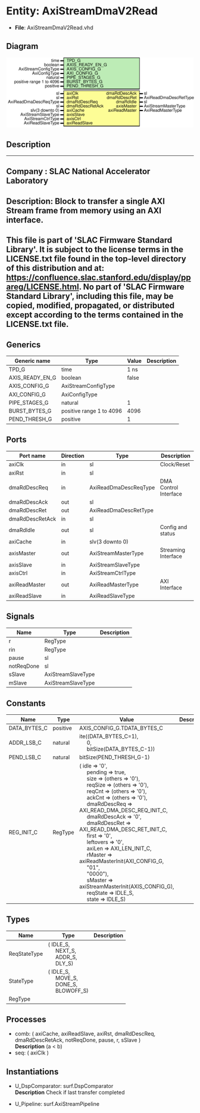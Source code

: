 # Entity: AxiStreamDmaV2Read

- **File**: AxiStreamDmaV2Read.vhd
## Diagram

![Diagram](AxiStreamDmaV2Read.svg "Diagram")
## Description

-----------------------------------------------------------------------------
 Company    : SLAC National Accelerator Laboratory
-----------------------------------------------------------------------------
 Description:
 Block to transfer a single AXI Stream frame from memory using an AXI
 interface.
-----------------------------------------------------------------------------
 This file is part of 'SLAC Firmware Standard Library'.
 It is subject to the license terms in the LICENSE.txt file found in the
 top-level directory of this distribution and at:
    https://confluence.slac.stanford.edu/display/ppareg/LICENSE.html.
 No part of 'SLAC Firmware Standard Library', including this file,
 may be copied, modified, propagated, or distributed except according to
 the terms contained in the LICENSE.txt file.
-----------------------------------------------------------------------------
## Generics

| Generic name    | Type                     | Value | Description |
| --------------- | ------------------------ | ----- | ----------- |
| TPD_G           | time                     | 1 ns  |             |
| AXIS_READY_EN_G | boolean                  | false |             |
| AXIS_CONFIG_G   | AxiStreamConfigType      |       |             |
| AXI_CONFIG_G    | AxiConfigType            |       |             |
| PIPE_STAGES_G   | natural                  | 1     |             |
| BURST_BYTES_G   | positive range 1 to 4096 | 4096  |             |
| PEND_THRESH_G   | positive                 | 1     |             |
## Ports

| Port name       | Direction | Type                  | Description           |
| --------------- | --------- | --------------------- | --------------------- |
| axiClk          | in        | sl                    | Clock/Reset           |
| axiRst          | in        | sl                    |                       |
| dmaRdDescReq    | in        | AxiReadDmaDescReqType | DMA Control Interface |
| dmaRdDescAck    | out       | sl                    |                       |
| dmaRdDescRet    | out       | AxiReadDmaDescRetType |                       |
| dmaRdDescRetAck | in        | sl                    |                       |
| dmaRdIdle       | out       | sl                    | Config and status     |
| axiCache        | in        | slv(3 downto 0)       |                       |
| axisMaster      | out       | AxiStreamMasterType   | Streaming Interface   |
| axisSlave       | in        | AxiStreamSlaveType    |                       |
| axisCtrl        | in        | AxiStreamCtrlType     |                       |
| axiReadMaster   | out       | AxiReadMasterType     | AXI Interface         |
| axiReadSlave    | in        | AxiReadSlaveType      |                       |
## Signals

| Name       | Type               | Description |
| ---------- | ------------------ | ----------- |
| r          | RegType            |             |
| rin        | RegType            |             |
| pause      | sl                 |             |
| notReqDone | sl                 |             |
| sSlave     | AxiStreamSlaveType |             |
| mSlave     | AxiStreamSlaveType |             |
## Constants

| Name         | Type     | Value                                                                                                                                                                                                                                                                                                                                                                                                                                                                                                                                                                                                                                                                                                                                                                                                                                                                                                                                                                                                                                                                                                                                                                                                                                                                               | Description |
| ------------ | -------- | ----------------------------------------------------------------------------------------------------------------------------------------------------------------------------------------------------------------------------------------------------------------------------------------------------------------------------------------------------------------------------------------------------------------------------------------------------------------------------------------------------------------------------------------------------------------------------------------------------------------------------------------------------------------------------------------------------------------------------------------------------------------------------------------------------------------------------------------------------------------------------------------------------------------------------------------------------------------------------------------------------------------------------------------------------------------------------------------------------------------------------------------------------------------------------------------------------------------------------------------------------------------------------------- | ----------- |
| DATA_BYTES_C | positive |  AXIS_CONFIG_G.TDATA_BYTES_C                                                                                                                                                                                                                                                                                                                                                                                                                                                                                                                                                                                                                                                                                                                                                                                                                                                                                                                                                                                                                                                                                                                                                                                                                                                        |             |
| ADDR_LSB_C   | natural  |  ite((DATA_BYTES_C=1),<br><span style="padding-left:20px">0,<br><span style="padding-left:20px">bitSize(DATA_BYTES_C-1))                                                                                                                                                                                                                                                                                                                                                                                                                                                                                                                                                                                                                                                                                                                                                                                                                                                                                                                                                                                                                                                                                                                                                            |             |
| PEND_LSB_C   | natural  |  bitSize(PEND_THRESH_G-1)                                                                                                                                                                                                                                                                                                                                                                                                                                                                                                                                                                                                                                                                                                                                                                                                                                                                                                                                                                                                                                                                                                                                                                                                                                                           |             |
| REG_INIT_C   | RegType  |  (       idle         => '0',<br><span style="padding-left:20px">       pending      => true,<br><span style="padding-left:20px">       size         => (others => '0'),<br><span style="padding-left:20px">       reqSize      => (others => '0'),<br><span style="padding-left:20px">       reqCnt       => (others => '0'),<br><span style="padding-left:20px">       ackCnt       => (others => '0'),<br><span style="padding-left:20px">       dmaRdDescReq => AXI_READ_DMA_DESC_REQ_INIT_C,<br><span style="padding-left:20px">       dmaRdDescAck => '0',<br><span style="padding-left:20px">       dmaRdDescRet => AXI_READ_DMA_DESC_RET_INIT_C,<br><span style="padding-left:20px">       first        => '0',<br><span style="padding-left:20px">       leftovers    => '0',<br><span style="padding-left:20px">       axiLen       => AXI_LEN_INIT_C,<br><span style="padding-left:20px">       rMaster      => axiReadMasterInit(AXI_CONFIG_G,<br><span style="padding-left:20px"> "01",<br><span style="padding-left:20px"> "0000"),<br><span style="padding-left:20px">       sMaster      => axiStreamMasterInit(AXIS_CONFIG_G),<br><span style="padding-left:20px">       reqState     => IDLE_S,<br><span style="padding-left:20px">       state        => IDLE_S) |             |
## Types

| Name         | Type                                                                                                                                              | Description |
| ------------ | ------------------------------------------------------------------------------------------------------------------------------------------------- | ----------- |
| ReqStateType | ( IDLE_S,<br><span style="padding-left:20px"> NEXT_S,<br><span style="padding-left:20px"> ADDR_S,<br><span style="padding-left:20px"> DLY_S)      |             |
| StateType    | ( IDLE_S,<br><span style="padding-left:20px"> MOVE_S,<br><span style="padding-left:20px"> DONE_S,<br><span style="padding-left:20px"> BLOWOFF_S)  |             |
| RegType      |                                                                                                                                                   |             |
## Processes
- comb: ( axiCache, axiReadSlave, axiRst, dmaRdDescReq,
                   dmaRdDescRetAck, notReqDone, pause, r, sSlave )
</br>**Description**
  (a <  b) 
- seq: ( axiClk )
## Instantiations

- U_DspComparator: surf.DspComparator
</br>**Description**
 Check if last transfer completed

- U_Pipeline: surf.AxiStreamPipeline
